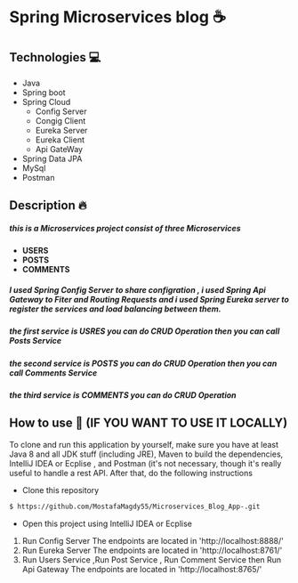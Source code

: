 # Spring Microservices blog :coffee:



## Technologies :computer:

- Java
- Spring boot
- Spring Cloud
   - Config Server
   - Congig Client
   - Eureka Server
   - Eureka Client
   -  Api GateWay 
- Spring Data JPA 
- MySql
- Postman


## Description :fire: 

##### this is a Microservices project consist of three Microservices 
- **USERS**
- **POSTS**
- **COMMENTS**
 ##### I used  Spring Config Server to share configration , i used Spring Api Gateway to Fiter and Routing  Requests and  i used Spring Eureka server to register the services and load balancing between them.
 
##### the first service is USRES you can do CRUD Operation then you can call Posts Service
##### the second service is POSTS you can do CRUD Operation then you can call Comments Service
##### the third service is COMMENTS you can do CRUD Operation 



## How to use :wave: (IF YOU WANT TO USE IT LOCALLY) 

To clone and run this application by yourself, make sure you have at least Java 8 and all JDK stuff (including JRE), Maven to build the dependencies,
IntelliJ IDEA or Ecplise , and Postman (it's not necessary, though it's really useful to handle a rest API. After that, do the following instructions

- Clone this repository
```bash
$ https://github.com/MostafaMagdy55/Microservices_Blog_App-.git
```
- Open this project using  IntelliJ IDEA or Ecplise
 
1.  Run Config Server The endpoints are located in 'http://localhost:8888/'
2.  Run Eureka Server The endpoints are located in 'http://localhost:8761/'
3.  Run Users Service ,Run Post Service , Run Comment Service then Run  Api Gateway The endpoints are located in 'http://localhost:8765/'
 
